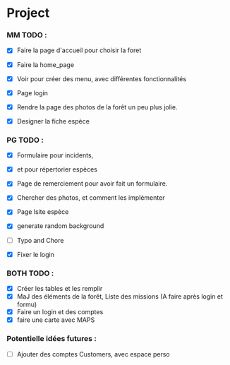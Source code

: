 # Project 


### MM TODO :
- [x] Faire la page d'accueil pour choisir la foret 
- [x] Faire la home_page
- [x] Voir pour créer des menu, avec différentes fonctionnalités
- [x] Page login
- [x] Rendre la page des photos de la forêt un peu plus jolie.
- [x] Designer la fiche espèce 


### PG TODO :
- [x] Formulaire pour incidents, 
- [x] et pour répertorier espèces
- [x] Page de remerciement pour avoir fait un formulaire.
- [x] Chercher des photos, et comment les implémenter
- [x] Page lsite espèce
- [x] generate random background
- [ ] Typo and Chore
- [x] Fixer le login


### BOTH TODO :

- [x] Créer les tables et les remplir
- [x] MaJ des éléments de la forêt, Liste des missions (A faire après login et formu)
- [x] Faire un login et des comptes
- [x] faire une carte avec MAPS

### Potentielle idées futures :

- [ ] Ajouter des comptes Customers, avec espace perso
